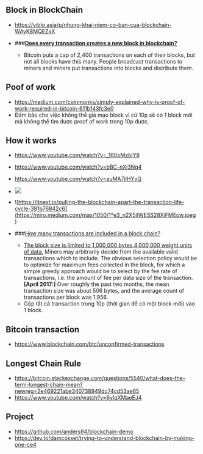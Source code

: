 ## Block in BlockChain
- https://viblo.asia/p/nhung-khai-niem-co-ban-cua-blockchain-WAyK8MQEZxX

- ###[**Does every transaction creates a new block in blockchain?**](https://stackoverflow.com/questions/48048037/does-every-transaction-creates-a-new-block-in-blockchain)
  - Bitcoin puts a cap of 2,400 transactions on each of their blocks, but not all blocks have this many. People broadcast transactions to miners and miners put transactions into blocks and distribute them.



## Poof of work
- https://medium.com/coinmonks/simply-explained-why-is-proof-of-work-required-in-bitcoin-611b143fc3e0
- Đảm bảo cho việc không thể giả mạo block vì cứ 10p sẽ có 1 block mới mà không thể tìm được proof of work trong 10p được.


## How it works
- https://www.youtube.com/watch?v=_160oMzblY8
- https://www.youtube.com/watch?v=bBC-nXj3Ng4
- https://www.youtube.com/watch?v=auMA7jIHYvQ

- ![](https://www.euromoney.com/learning/~/media/4305AB9860D34A26ACBD34FCC9422684.png?la=en&hash=31AFCC82578BB687B747D53597B8487825DC2CFA)
- ![https://itnext.io/pulling-the-blockchain-apart-the-transaction-life-cycle-381b76842c6](https://miro.medium.com/max/1050/1*e3_n2X5iIWESS28XiFMEpw.jpeg )

- ###[How many transactions are included in a block chain?](https://www.quora.com/How-many-transactions-are-included-in-a-block-chain)
  - [The block size is limited to 1,000,000 bytes 4,000,000 weight units of data.](https://bitcoin.stackexchange.com/questions/10457/what-is-the-number-of-transactions-in-a-block) Miners may arbitrarily decide from the available valid transactions which to include. The obvious selection policy would be to optimize for maximum fees collected in the block, for which a simple greedy approach would be to select by the fee rate of transactions, i.e. the amount of fee per data size of the transaction.
  **[April 2017:]** Over roughly the past two months, the mean transaction size was about 506 bytes, and the average count of transactions per block was 1,956.
  - Gộp tất cả transaction trong 10p (thời gian để có một block mới) vào 1 block.

## Bitcoin transaction
- https://www.blockchain.com/btc/unconfirmed-transactions

## Longest Chain Rule
- https://bitcoin.stackexchange.com/questions/5540/what-does-the-term-longest-chain-mean?newreg=2e469221abe340738949dc74cd53ae65
- https://www.youtube.com/watch?v=6yIqXMaeEJ4

## Project
- https://github.com/anders94/blockchain-demo 
- https://dev.to/damcosset/trying-to-understand-blockchain-by-making-one-ce4